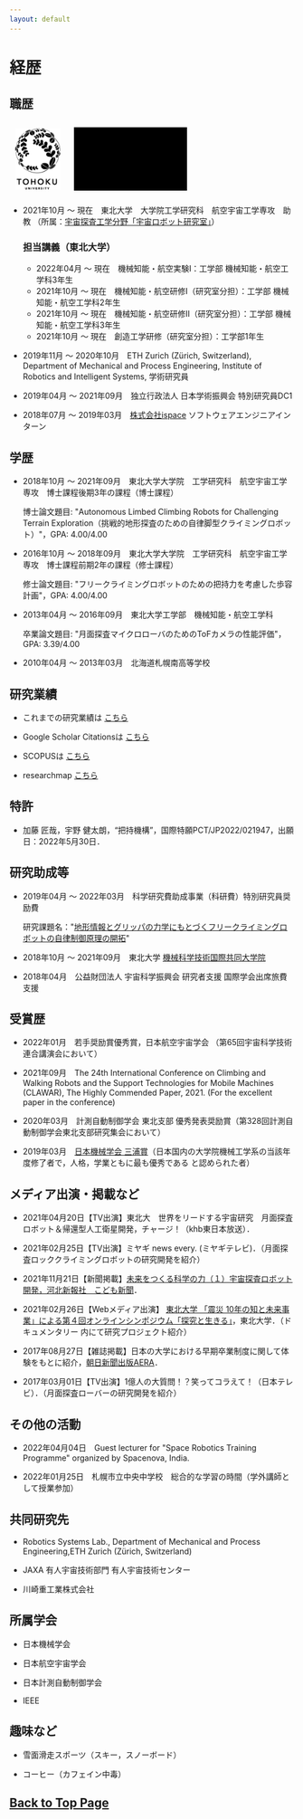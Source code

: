 ```yaml
---
layout: default
---
```


# 経歴

## 職歴

<!-- <img src="assets/img/srl.png" width="120"> -->
[<img src="assets/img/Toh_E_L_P_K.gif" width="80" alt="Tohoku Univ logo" border="0" align="center" hspace="10" vspace="10">](https://www.tohoku.ac.jp/japanese/)
[<img src="assets/img/srl.gif" width="200" alt="SRL motion logo" border="0" align="center" hspace="10" vspace="10">](http://www.astro.mech.tohoku.ac.jp/index.html)

* 2021年10月 ～ 現在　東北大学　大学院工学研究科　航空宇宙工学専攻　助教 （所属：[宇宙探査工学分野「宇宙ロボット研究室」](http://www.astro.mech.tohoku.ac.jp/index.html)）

  ### 担当講義（東北大学）
  - 2022年04月 ～ 現在　機械知能・航空実験Ⅰ：工学部 機械知能・航空工学科3年生
  - 2021年10月 ～ 現在　機械知能・航空研修Ⅰ（研究室分担）：工学部 機械知能・航空工学科2年生
  - 2021年10月 ～ 現在　機械知能・航空研修Ⅱ（研究室分担）：工学部 機械知能・航空工学科3年生
  - 2021年10月 ～ 現在　創造工学研修（研究室分担）：工学部1年生


* 2019年11月 ～ 2020年10月　ETH Zurich (Zürich, Switzerland), Department of Mechanical and Process Engineering, Institute of Robotics and Intelligent Systems, 学術研究員

* 2019年04月 ～ 2021年09月　独立行政法人 日本学術振興会 特別研究員DC1

* 2018年07月 ～ 2019年03月　[株式会社ispace](https://ispace-inc.com/jpn/) ソフトウェアエンジニアインターン

## 学歴
* 2018年10月 ～ 2021年09月　東北大学大学院　工学研究科　航空宇宙工学専攻　博士課程後期3年の課程（博士課程）
  
  博士論文題目: "Autonomous Limbed Climbing Robots for Challenging Terrain Exploration（挑戦的地形探査のための自律脚型クライミングロボット）"，GPA: 4.00/4.00

* 2016年10月 ～ 2018年09月　東北大学大学院　工学研究科　航空宇宙工学専攻　博士課程前期2年の課程（修士課程）
  
  修士論文題目: "フリークライミングロボットのための把持力を考慮した歩容計画"，GPA: 4.00/4.00

* 2013年04月 ～ 2016年09月　東北大学工学部　機械知能・航空工学科

  卒業論文題目: "月面探査マイクロローバのためのToFカメラの性能評価"，GPA: 3.39/4.00

* 2010年04月 ～ 2013年03月　北海道札幌南高等学校

## 研究業績

* これまでの研究業績は [こちら](pub_j.html)

* Google Scholar Citationsは [こちら](https://scholar.google.com/citations?view_op=list_works&hl=ja&user=kiw1NAUAAAAJ)

* SCOPUSは [こちら](https://www.scopus.com/authid/detail.uri?authorId=57208746798)

* researchmap [こちら](https://researchmap.jp/unoken)

## 特許

* 加藤 匠哉，宇野 健太朗，“把持機構”，国際特願PCT/JP2022/021947，出願日：2022年5月30日．

## 研究助成等

* 2019年04月 ～ 2022年03月　科学研究費助成事業（科研費）特別研究員奨励費
  
  研究課題名："[地形情報とグリッパの力学にもとづくフリークライミングロボットの自律制御原理の開拓](https://kaken.nii.ac.jp/grant/KAKENHI-PROJECT-19J20685/)"

* 2018年10月 ～ 2021年09月　東北大学 [機械科学技術国際共同大学院](http://www.spss.or.jp/support/ryohi.html)

* 2018年04月　公益財団法人 宇宙科学振興会 研究者支援 国際学会出席旅費支援

## 受賞歴

* 2022年01月　若手奨励賞優秀賞，日本航空宇宙学会 （第65回宇宙科学技術連合講演会において）

* 2021年09月　The 24th International Conference on Climbing and Walking Robots and the Support Technologies for Mobile Machines (CLAWAR), The Highly Commended Paper, 2021. (For the excellent paper in the conference) 

* 2020年03月　計測自動制御学会 東北支部 優秀発表奨励賞（第328回計測自動制御学会東北支部研究集会において）

* 2019年03月　[日本機械学会 三浦賞](https://www.jsme.or.jp/event_project/award/miura-award)（日本国内の大学院機械工学系の当該年度修了者で，人格，学業ともに最も優秀である と認められた者）

## メディア出演・掲載など

* 2021年04月20日【TV出演】東北大　世界をリードする宇宙研究　月面探査ロボット＆帰還型人工衛星開発，チャージ！（khb東日本放送）．

* 2021年02月25日【TV出演】ミヤギ news every. (ミヤギテレビ)．（月面探査ロッククライミングロボットの研究開発を紹介）

* 2021年11月21日【新聞掲載】[未来をつくる科学の力（１）宇宙探査ロボット開発，河北新報社　こども新聞](https://kahoku.news/articles/20211122khn000012.html)．

* 2021年02月26日【Webメディア出演】 [東北大学 「震災 10年の知と未来事業」による第４回オンラインシンポジウム「探究と生きる」](https://www.youtube.com/watch?v=aUklRM_V4x8)，東北大学．（ドキュメンタリー 内にて研究プロジェクト紹介）

* 2017年08月27日【雑誌掲載】日本の大学における早期卒業制度に関して体験をもとに紹介，[朝日新聞出版AERA](https://dot.asahi.com/aera/2017082400063.html?page=1)．

* 2017年03月01日【TV出演】1億人の大質問！？笑ってコラえて！（日本テレビ）．（月面探査ローバーの研究開発を紹介）


## その他の活動

* 2022年04月04日　Guest lecturer for "Space Robotics Training Programme" organized by Spacenova, India.

* 2022年01月25日　札幌市立中央中学校　総合的な学習の時間（学外講師として授業参加）


## 共同研究先

* Robotics Systems Lab., Department of Mechanical and Process Engineering,ETH Zurich (Zürich, Switzerland)

* JAXA 有人宇宙技術部門 有人宇宙技術センター

* 川崎重工業株式会社

## 所属学会

* 日本機械学会

* 日本航空宇宙学会

* 日本計測自動制御学会

* IEEE

## 趣味など

* 雪面滑走スポーツ（スキー，スノーボード）

* コーヒー（カフェイン中毒）

## [Back to Top Page](./)
